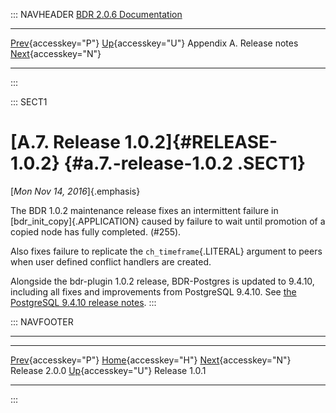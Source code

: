 ::: NAVHEADER
  [BDR 2.0.6 Documentation](index.md)                                                                                            
  ----------------------------------------------------------- ---------------------------------------- --------------------------- -----------------------------------------------------------
  [Prev](release-2.0.0.md "Release 2.0.0"){accesskey="P"}   [Up](releasenotes.md){accesskey="U"}    Appendix A. Release notes    [Next](release-1.0.1.md "Release 1.0.1"){accesskey="N"}

------------------------------------------------------------------------
:::

::: SECT1
# [A.7. Release 1.0.2]{#RELEASE-1.0.2} {#a.7.-release-1.0.2 .SECT1}

[*Mon Nov 14, 2016*]{.emphasis}

The BDR 1.0.2 maintenance release fixes an intermittent failure in
[bdr_init_copy]{.APPLICATION} caused by failure to wait until promotion
of a copied node has fully completed. (#255).

Also fixes failure to replicate the `ch_timeframe`{.LITERAL} argument to
peers when user defined conflict handlers are created.

Alongside the bdr-plugin 1.0.2 release, BDR-Postgres is updated to
9.4.10, including all fixes and improvements from PostgreSQL 9.4.10. See
[the PostgreSQL 9.4.10 release
notes](https://www.postgresql.org/docs/9.4/static/release-9-4-10.html).
:::

::: NAVFOOTER

------------------------------------------------------------------------

  ------------------------------------------- ---------------------------------------- -------------------------------------------
  [Prev](release-2.0.0.md){accesskey="P"}      [Home](index.md){accesskey="H"}       [Next](release-1.0.1.md){accesskey="N"}
  Release 2.0.0                                [Up](releasenotes.md){accesskey="U"}                                Release 1.0.1
  ------------------------------------------- ---------------------------------------- -------------------------------------------
:::
